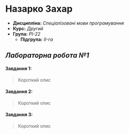 # Назарко Захар

- **Дисципліна:** *Спеціалізовані мови програмування*
- **Курс:** *Другий*
- **Група:** *РІ-22*
  - **Підгрупа:** *II-га*

## *Лабораторна робота №1*

#### Завдання 1:
> Короткий опис
#### Завдання 2:
> Короткий опис
#### Завдання 3:
> Короткий опис
